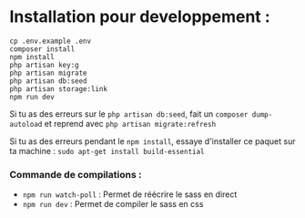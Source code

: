 # Installation pour developpement :

```
cp .env.example .env
composer install
npm install
php artisan key:g
php artisan migrate
php artisan db:seed
php artisan storage:link
npm run dev
```

Si tu as des erreurs sur le ```php artisan db:seed```, fait un ```composer dump-autoload``` et reprend avec ```php artisan migrate:refresh```

Si tu as des erreurs pendant le ```npm install```, essaye d'installer ce paquet sur ta machine :
```sudo apt-get install build-essential```

### Commande de compilations :

- ```npm run watch-poll``` : Permet de réécrire le sass en direct
- ```npm run dev``` : Permet de compiler le sass en css

